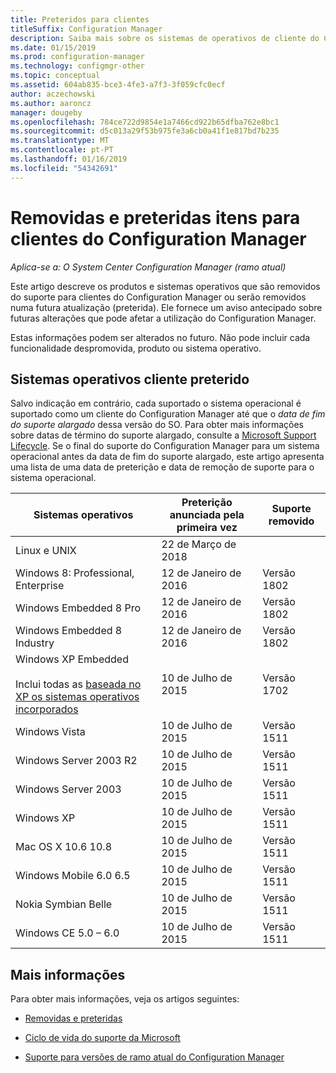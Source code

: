 ```yaml
---
title: Preteridos para clientes
titleSuffix: Configuration Manager
description: Saiba mais sobre os sistemas de operativos de cliente do Configuration Manager já não suporta.
ms.date: 01/15/2019
ms.prod: configuration-manager
ms.technology: configmgr-other
ms.topic: conceptual
ms.assetid: 604ab835-bce3-4fe3-a7f3-3f059cfc0ecf
author: aczechowski
ms.author: aaroncz
manager: dougeby
ms.openlocfilehash: 784ce722d9854e1a7466cd922b65dfba762e8bc1
ms.sourcegitcommit: d5c013a29f53b975fe3a6cb0a41f1e817bd7b235
ms.translationtype: MT
ms.contentlocale: pt-PT
ms.lasthandoff: 01/16/2019
ms.locfileid: "54342691"
---
```

# <a name="removed-and-deprecated-items-for-configuration-manager-clients"></a>Removidas e preteridas itens para clientes do Configuration Manager

*Aplica-se a: O System Center Configuration Manager (ramo atual)*

Este artigo descreve os produtos e sistemas operativos que são removidos do suporte para clientes do Configuration Manager ou serão removidos numa futura atualização (preterida). Ele fornece um aviso antecipado sobre futuras alterações que pode afetar a utilização do Configuration Manager.  

Estas informações podem ser alterados no futuro. Não pode incluir cada funcionalidade despromovida, produto ou sistema operativo.  


## <a name="deprecated-client-operating-systems"></a>Sistemas operativos cliente preterido  

Salvo indicação em contrário, cada suportado o sistema operacional é suportado como um cliente do Configuration Manager até que o *data de fim do suporte alargado* dessa versão do SO. Para obter mais informações sobre datas de término do suporte alargado, consulte a [Microsoft Support Lifecycle](https://support.microsoft.com/lifecycle). Se o final do suporte do Configuration Manager para um sistema operacional antes da data de fim do suporte alargado, este artigo apresenta uma lista de uma data de preterição e data de remoção de suporte para o sistema operacional.  

|**Sistemas operativos**|**Preterição anunciada pela primeira vez**|**Suporte removido**|  
|-|-|-|
|Linux e UNIX|22 de Março de 2018||
|Windows 8: Professional, Enterprise|12 de Janeiro de 2016|Versão 1802|
|Windows Embedded 8 Pro|12 de Janeiro de 2016|Versão 1802|
|Windows Embedded 8 Industry|12 de Janeiro de 2016|Versão 1802|
|Windows XP Embedded <br><br> Inclui todas as [baseada no XP os sistemas operativos incorporados](/sccm/core/plan-design/configs/supported-operating-systems-for-clients-and-devices#windows-embedded-computers)|10 de Julho de 2015|Versão 1702| 
|Windows Vista|10 de Julho de 2015|Versão 1511| 
|Windows Server 2003 R2|10 de Julho de 2015|Versão 1511|
|Windows Server 2003|10 de Julho de 2015|Versão 1511|   
|Windows XP|10 de Julho de 2015|Versão 1511|  
|Mac OS X 10.6 10.8|10 de Julho de 2015|Versão 1511|  
|Windows Mobile 6.0 6.5|10 de Julho de 2015|Versão 1511|  
|Nokia Symbian Belle|10 de Julho de 2015|Versão 1511|  
|Windows CE 5.0 – 6.0|10 de Julho de 2015|Versão 1511|  



## <a name="more-information"></a>Mais informações

Para obter mais informações, veja os artigos seguintes:

- [Removidas e preteridas](/sccm/core/plan-design/changes/deprecated/removed-and-deprecated)  

- [Ciclo de vida do suporte da Microsoft](https://support.microsoft.com/lifecycle)  

- [Suporte para versões de ramo atual do Configuration Manager](/sccm/core/servers/manage/current-branch-versions-supported)  
